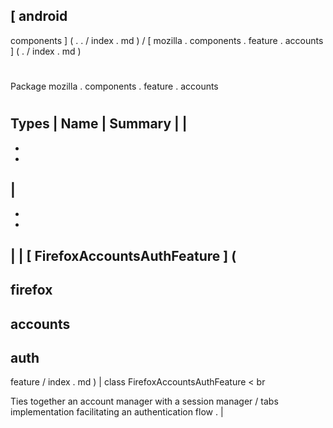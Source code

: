 [
android
-
components
]
(
.
.
/
index
.
md
)
/
[
mozilla
.
components
.
feature
.
accounts
]
(
.
/
index
.
md
)
#
#
Package
mozilla
.
components
.
feature
.
accounts
#
#
#
Types
|
Name
|
Summary
|
|
-
-
-
|
-
-
-
|
|
[
FirefoxAccountsAuthFeature
]
(
-
firefox
-
accounts
-
auth
-
feature
/
index
.
md
)
|
class
FirefoxAccountsAuthFeature
<
br
>
Ties
together
an
account
manager
with
a
session
manager
/
tabs
implementation
facilitating
an
authentication
flow
.
|
